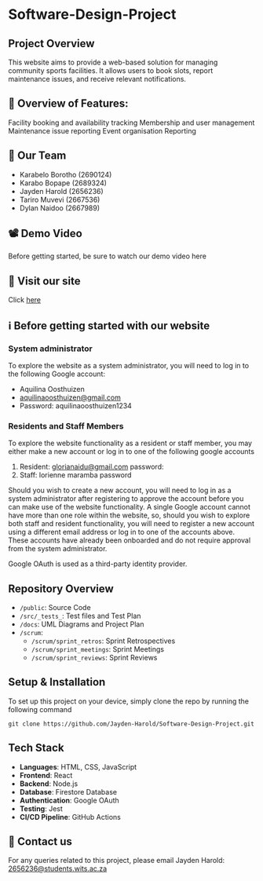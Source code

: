# Software-Design-Project

## Project Overview

This website aims to provide a web-based solution for managing community sports facilities. It allows users to book slots, report maintenance issues, and receive relevant notifications.

## 🧠 Overview of Features:

Facility booking and availability tracking
Membership and user management
Maintenance issue reporting
Event organisation
Reporting

## 🤝 Our Team

- Karabelo Borotho (2690124)
- Karabo Bopape (2689324)
- Jayden Harold (2656236)
- Tariro Muvevi (2667536)
- Dylan Naidoo (2667989)

## 📽️ Demo Video

Before getting started, be sure to watch our demo video here

## 🚀 Visit our site

Click [here](https://green-smoke-0f073e403.6.azurestaticapps.net/)

## ℹ️ Before getting started with our website

### System administrator 

To explore the website as a system administrator, you will need to log in to the following 
Google account: 
- Aquilina Oosthuizen
- aquilinaoosthuizen@gmail.com
- Password: aquilinaoosthuizen1234

### Residents and Staff Members

To explore the website functionality as a resident or staff member, you may either make a new account or log in to one of the following google accounts
1. Resident: glorianaidu@gmail.com password:
2. Staff: lorienne maramba password

Should you wish to create a new account, you will need to log in as a system administrator after registering to approve the account before you can make use of the website functionality. A single Google account cannot have more than one role within the website, so, should you wish to explore both staff and resident functionality, you will need to register a new account using a different email address or log in to one of the accounts above. These accounts have already been onboarded and do not require approval from the system administrator. 

Google OAuth is used as a third-party identity provider.

## Repository Overview

- `/public`: Source Code
- `/src/_tests_`: Test files and Test Plan
- `/docs`: UML Diagrams and Project Plan
- `/scrum`:
  - `/scrum/sprint_retros`: Sprint Retrospectives
  - `/scrum/sprint_meetings`: Sprint Meetings
  - `/scrum/sprint_reviews`: Sprint Reviews
 
## Setup & Installation

To set up this project on your device, simply clone the repo by running the following command
```
git clone https://github.com/Jayden-Harold/Software-Design-Project.git
```

## Tech Stack

- **Languages**: HTML, CSS, JavaScript
- **Frontend**: React
- **Backend**: Node.js
- **Database**: Firestore Database
- **Authentication**: Google OAuth
- **Testing**: Jest
- **CI/CD Pipeline**: GitHub Actions

## 📩 Contact us

For any queries related to this project, please email Jayden Harold: 2656236@students.wits.ac.za




